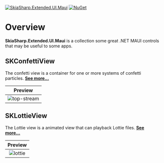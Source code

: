 [![SkiaSharp.Extended.UI.Maui](https://img.shields.io/nuget/vpre/SkiaSharp.Extended.UI.Maui.svg?maxAge=2592000)](https://www.nuget.org/packages/SkiaSharp.Extended.UI.Maui)  [![NuGet](https://img.shields.io/nuget/dt/SkiaSharp.Extended.UI.Maui.svg)](https://www.nuget.org/packages/SkiaSharp.Extended.UI.Maui)

# Overview

**SkiaSharp.Extended.UI.Maui** is a collection some great .NET MAUI controls
that may be useful to some apps.

## SKConfettiView

The confetti view is a container for one or more systems of confetti particles. [**See more...**](skconfettiview)

| Preview |
| :-----: |
| ![top-stream](../../images/ui/controls/skconfettiview/top-stream.gif) |

## SKLottieView

The Lottie view is a animated view that can playback Lottie files. [**See more...**](sklottieview)

| Preview |
| :-----: |
| ![lottie](../../images/ui/controls/sklottieview/lottie.gif) |
